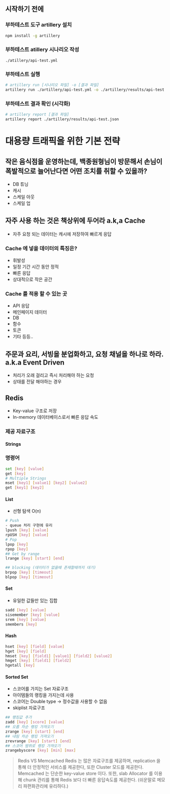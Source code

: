 ## 시작하기 전에
### 부하테스트 도구 artillery 설치
```bash
npm install -g artillery
```

### 부하테스트 atillery 시나리오 작성
```text
./atillery/api-test.yml
```

### 부하테스트 실행

```bash
# artillery run [시나리오 파일] -o [결과 파일]
artillery run ./artillery/api-test.yml -o ./artillery/results/api-test.json
```

### 부하테스트 결과 확인 (시각화)
```bash
# artillery report [결과 파일]
artillery report ./artillery/results/api-test.json
```

# 대용량 트래픽을 위한 기본 전략
## 작은 음식점을 운영하는데, 백종원형님이 방문해서 손님이 폭발적으로 늘어난다면 어떤 조치를 취할 수 있을까?
- DB 튜닝 
- 캐시
- 스케일 아웃
- 스케일 업
## 자주 사용 하는 것은 책상위에 두어라 a.k,a Cache
- 자주 요청 되는 데이터는 캐시에 저장하여 빠르게 응답
### Cache 에 넣을 데이터의 특징은?
- 휘발성
- 일정 기간 시간 동안 정적 
- 빠른 응답
- 상대적으로 작은 공간
### Cache 를 적용 할 수 있는 곳
- API 응답
- 메인페이지 데이터
- DB
- 함수
- 토큰 
- 기타 등등..
## 주문과 요리, 서빙을 분업화하고, 요청 채널을 하나로 하라. a.k.a Event Driven  
- 처리가 오래 걸리고 즉시 처리해야 하는 요청
- 상태를 전달 해야하는 경우 

## Redis
- Key-value 구조로 저장
- In-memory 데이터베이스로서 빠른 응답 속도
### 제공 자료구조
#### Strings
### 명령어
```bash
set [key] [value]
get [key]
# Multiple Strings
mset [key1] [value1] [key2] [value2]
get [key1] [key2]
```

#### List
- 선형 탐색 O(n)
```bash
# Push
- queue 처리 구현에 유리
lpush [key] [value]
rpUSH [key] [value]
# Pop
lpop [key]
rpop [key]
## Get by range
lrange [key] [start] [end]

## blocking (데이터가 없을때 존재할때까지 대기)
brpop [key] [timeout]
blpop [key] [timeout]
```
#### Set
- 유일한 값들만 있는 집합
```bash
sadd [key] [value]
sisemember [key] [value]
srem [key] [value]
smembers [key]
```
#### Hash
```bash
hset [key] [field] [value]
hget [key] [field]
hmset [key] [field1] [value1] [field2] [value2]
hmget [key] [field1] [field2]
hgetall [key]
```
#### Sorted Set
- 스코어를 가지는 Set 자료구조
- 아이템들의 랭킹을 가지는데 사용
- 스코어는 Double type -> 정수값을 사용할 수 없음
- skiplist 자료구조
```bash
## 랭킹값 추가
zadd [key] [score] [value]
## 오름 차순 랭킹 가져오기
zrange [key] [start] [end]
## 내림 차순 랭킹 가져오기
zrevrange [key] [start] [end]
## 스코어 범위로 랭킹 가져오기
zrangebyscore [key] [min] [max]
```

>  Redis VS Memcached
> Redis 는 많은 자료구조를 제공하며, replication 을 통해 더 안정적인 서비스를 제공한다, 또한 Cluster 모드를 제공한다.
> Memcached 는 단순한 key-value store 이다. 또한, slab Allocator 를 이용해 chunk 관리를 통해 Redis 보다 더 빠른 응답속도를 제공한다. (쉬운말로 메모리 파편화관리에 유리하다.)


